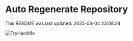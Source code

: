 # Auto Regenerate Repository

This README was last updated: 2025-04-04 23:08:24

 ![TryHackMe](https://tryhackme.com/badge/533634)